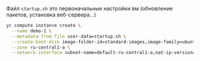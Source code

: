 Файл ```startup.sh``` это первоначальные настройки вм (обновление пакетов, установка веб-сервера...)

```Bash
yc compute instance create \
  --name demo-1 \
  --metadata-from-file user-data=startup.sh \
  --create-boot-disk image-folder-id=standard-images,image-family=ubuntu-2404-lts-oslogin \
  --zone ru-central1-a \
  --network-interface subnet-name=default-ru-central1-a,nat-ip-version=ipv4
```
